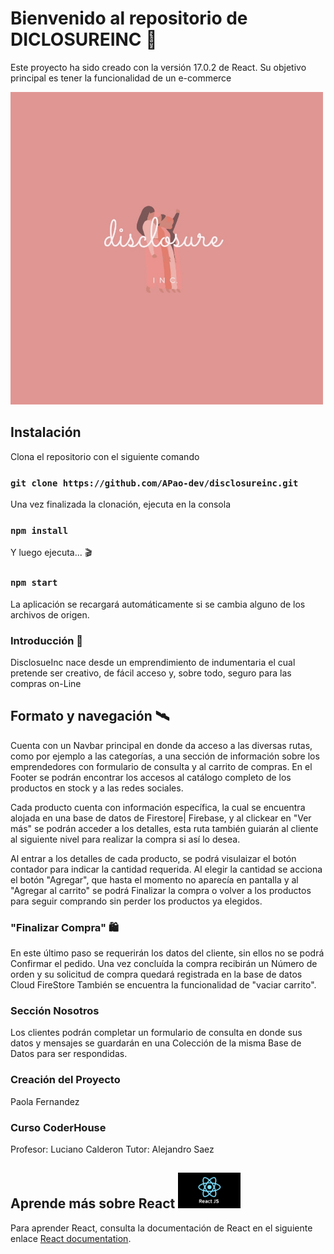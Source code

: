 
# Bienvenido al repositorio de DICLOSUREINC 💫

Este proyecto ha sido creado con la versión 17.0.2 de React. 
Su objetivo  principal es tener la funcionalidad de un e-commerce

<img src="src/assets/img/disclosure.jpeg" width="500">


## Instalación

Clona el repositorio con el siguiente comando

### `git clone https://github.com/APao-dev/disclosureinc.git`

Una vez finalizada la clonación, ejecuta en la consola

### `npm install`

Y luego ejecuta... 🎬

### `npm start`

La aplicación se recargará automáticamente si se cambia alguno de los archivos de origen.

### Introducción 📌

DisclosueInc nace desde un emprendimiento de indumentaria el cual pretende ser creativo, 
de fácil acceso y, sobre todo, seguro para las compras on-Line 

## Formato y navegación 🛰

Cuenta con un Navbar principal en donde da acceso a las diversas rutas, 
como por ejemplo a las categorías, a una sección de información sobre los emprendedores con formulario de consulta y al carrito de compras. En el Footer se podrán encontrar los accesos al catálogo completo de los productos en stock y a las redes sociales. 

Cada producto cuenta con información específica, la cual se encuentra alojada en una base de datos de Firestore| Firebase, y al clickear en "Ver más" se podrán acceder a los detalles, esta ruta también guiarán al cliente al siguiente nivel para realizar la compra si así lo desea.

Al entrar a los detalles de cada producto, se podrá visulaizar el botón contador para indicar la cantidad requerida. Al elegir la cantidad se acciona el botón "Agregar", que hasta el momento no aparecía en pantalla y al "Agregar al carrito" se podrá Finalizar la compra o volver a los productos para seguir comprando sin perder los productos ya elegidos. 

### "Finalizar Compra" 🛍

En este último paso se requerirán los datos del cliente, sin ellos no se podrá Confirmar el pedido. Una vez concluída la compra recibirán un Número de orden y su solicitud de compra quedará registrada en la base de datos Cloud FireStore También se encuentra la funcionalidad de "vaciar carrito".

### Sección Nosotros

Los clientes podrán completar un formulario de consulta en donde sus datos y mensajes se guardarán en una Colección de la misma Base de Datos para ser respondidas.

### Creación del Proyecto

Paola Fernandez 

### Curso CoderHouse

Profesor: Luciano Calderon
Tutor: Alejandro Saez 

## Aprende más sobre React   <img src="src/assets/img/react.png" width="100">

Para aprender React, consulta la documentación de React en el siguiente enlace [React documentation](https://reactjs.org/).

